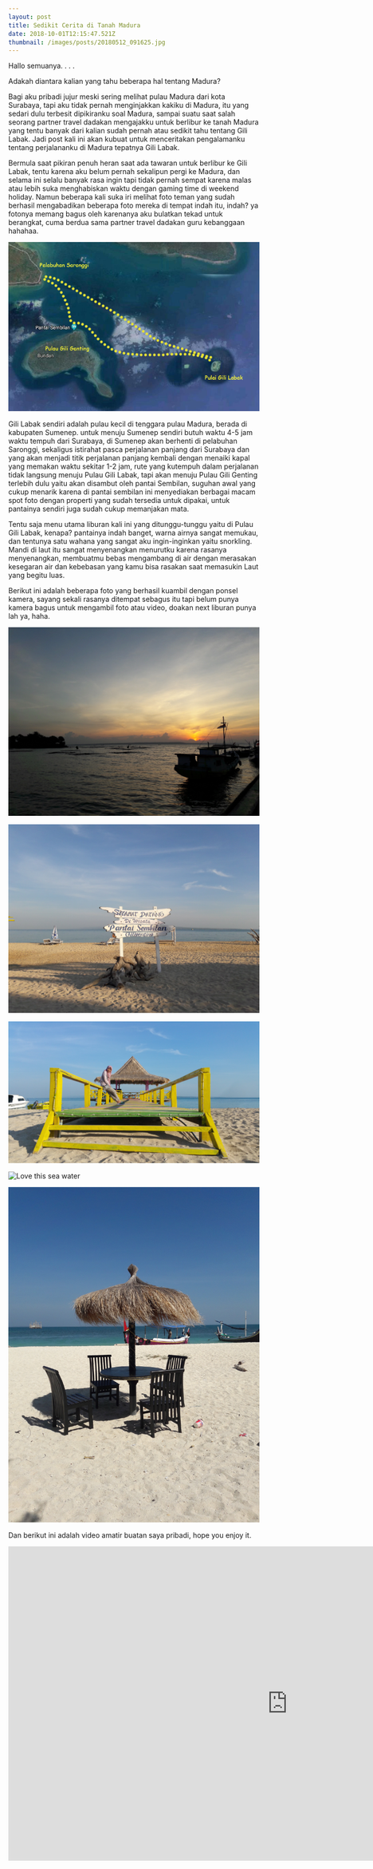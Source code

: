 ```yaml
---
layout: post
title: Sedikit Cerita di Tanah Madura
date: 2018-10-01T12:15:47.521Z
thumbnail: /images/posts/20180512_091625.jpg
---
```

Hallo semuanya. . . .

Adakah diantara kalian yang tahu beberapa hal tentang Madura?

Bagi aku pribadi jujur meski sering melihat pulau Madura dari kota Surabaya, tapi aku tidak pernah menginjakkan kakiku di Madura, itu yang sedari dulu terbesit dipikiranku soal Madura, sampai suatu saat salah seorang partner travel dadakan mengajakku untuk berlibur ke tanah Madura yang tentu banyak dari kalian sudah pernah atau sedikit tahu tentang Gili Labak. Jadi post kali ini akan kubuat untuk menceritakan pengalamanku tentang perjalananku di Madura tepatnya Gili Labak.

Bermula saat pikiran penuh heran saat ada tawaran untuk berlibur ke Gili Labak, tentu karena aku belum pernah sekalipun pergi ke Madura, dan selama ini selalu banyak rasa ingin tapi tidak pernah sempat karena malas atau lebih suka menghabiskan waktu dengan gaming time di weekend holiday. Namun beberapa kali suka iri melihat foto teman yang sudah berhasil mengabadikan beberapa foto mereka di tempat indah itu, indah? ya fotonya memang bagus oleh karenanya aku bulatkan tekad untuk berangkat, cuma berdua sama partner travel dadakan guru kebanggaan hahahaa.

![Rute Perjalanan](/images/posts/peta-gili-labak.jpg)

Gili Labak sendiri adalah pulau kecil di tenggara pulau Madura, berada di kabupaten Sumenep. untuk menuju Sumenep sendiri butuh waktu 4-5 jam waktu tempuh dari Surabaya, di Sumenep akan berhenti di pelabuhan Saronggi, sekaligus istirahat pasca perjalanan panjang dari Surabaya dan yang akan menjadi titik perjalanan panjang kembali dengan menaiki kapal yang memakan waktu sekitar 1-2 jam, rute yang kutempuh dalam perjalanan tidak langsung menuju Pulau Gili Labak, tapi akan menuju Pulau Gili Genting terlebih dulu yaitu akan disambut oleh pantai Sembilan, suguhan awal yang cukup menarik karena di pantai sembilan ini menyediakan berbagai macam spot foto dengan properti yang sudah tersedia untuk dipakai, untuk pantainya sendiri juga sudah cukup memanjakan mata.

Tentu saja menu utama liburan kali ini yang ditunggu-tunggu yaitu di Pulau Gili Labak, kenapa? pantainya indah banget, warna airnya sangat  memukau, dan tentunya satu wahana yang sangat aku ingin-inginkan yaitu snorkling. Mandi di laut itu sangat menyenangkan menurutku karena rasanya menyenangkan, membuatmu bebas mengambang di air dengan merasakan kesegaran air dan kebebasan yang kamu bisa rasakan saat memasukin Laut yang begitu luas.

Berikut ini adalah beberapa foto yang berhasil kuambil dengan ponsel kamera, sayang sekali rasanya ditempat sebagus itu tapi belum punya kamera bagus untuk mengambil foto atau video, doakan next liburan punya lah ya, haha.

![Mentari Siap Memunculkan Dirinya](/images/posts/1.jpg)

![Pantai Sembilan](/images/posts/2.jpg)

![She looks cool right?](/images/posts/3.jpg)

![Love this sea water](/images/posts/4.jpg)

![Nongkrong? disini bisa. . . .](/images/posts/5.jpg)

Dan berikut ini adalah video amatir buatan saya pribadi, hope you enjoy it.

<iframe width="1120" height="630" src="https://www.youtube.com/embed/TeIsFBR4v8s" frameborder="0" allow="autoplay; encrypted-media" allowfullscreen></iframe>
